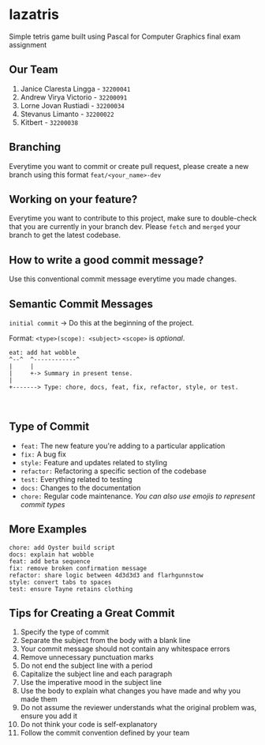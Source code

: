 # lazatris
Simple tetris game built using Pascal for Computer Graphics final exam assignment

## Our Team
1. Janice Claresta Lingga - `32200041`
2. Andrew Virya Victorio - `32200091`
3. Lorne Jovan Rustiadi - `32200034`
4. Stevanus Limanto - `32200022`
5. Kitbert - `32200038`

## Branching
Everytime you want to commit or create pull request, please create a new branch using this format `feat/<your_name>-dev`

## Working on your feature?
Everytime you want to contribute to this project, make sure to double-check that you are currently in your branch dev. Please `fetch` and `merged` your branch to get the latest codebase.

## How to write a good commit message?
Use this conventional commit message everytime you made changes. <br>

## Semantic Commit Messages
`initial commit` -> Do this at the beginning of the project. <br>

Format: `<type>(scope): <subject>`
`<scope>` is *optional*.
```
eat: add hat wobble
^--^  ^------------^
|     |
|     +-> Summary in present tense.
|
+-------> Type: chore, docs, feat, fix, refactor, style, or test.
```
<br>

## Type of Commit
- `feat:` The new feature you're adding to a particular application
- `fix:` A bug fix
- `style:` Feature and updates related to styling
- `refactor:` Refactoring a specific section of the codebase
- `test:` Everything related to testing
- `docs:` Changes to the documentation
- `chore:` Regular code maintenance. *You can also use emojis to represent commit types*

## More Examples
```
chore: add Oyster build script
docs: explain hat wobble
feat: add beta sequence
fix: remove broken confirmation message
refactor: share logic between 4d3d3d3 and flarhgunnstow
style: convert tabs to spaces
test: ensure Tayne retains clothing
```

## Tips for Creating a Great Commit
1. Specify the type of commit
2. Separate the subject from the body with a blank line
3. Your commit message should not contain any whitespace errors
4. Remove unnecessary punctuation marks
5. Do not end the subject line with a period
6. Capitalize the subject line and each paragraph
7. Use the imperative mood in the subject line
8. Use the body to explain what changes you have made and why you made them
9. Do not assume the reviewer understands what the original problem was, ensure you add it
10. Do not think your code is self-explanatory
11. Follow the commit convention defined by your team
